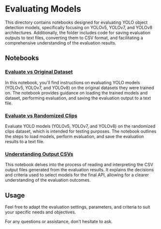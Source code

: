 # Evaluating Models

This directory contains notebooks designed for evaluating YOLO object detection models, specifically focusing on YOLOv5, YOLOv7, and YOLOv8 architectures. Additionally, the folder includes code for saving evaluation outputs to text files, converting them to CSV format, and facilitating a comprehensive understanding of the evaluation results.

## Notebooks

### [Evaluate vs Original Dataset](eval_vs_original_dataset.ipynb)

In this notebook, you'll find instructions on evaluating YOLO models (YOLOv5, YOLOv7, and YOLOv8) on the original datasets they were trained on. The notebook provides guidance on loading the trained models and dataset, performing evaluation, and saving the evaluation output to a text file.

### [Evaluate vs Randomized Clips](eval_vs_randomized_clips.ipynb)

Evaluate YOLO models (YOLOv5, YOLOv7, and YOLOv8) on the randomized clips dataset, which is intended for testing purposes. The notebook outlines the steps to load models, perform evaluation, and save the evaluation results to a text file.

### [Understanding Output CSVs](understanding_output_csvs.ipynb)

This notebook delves into the process of reading and interpreting the CSV output files generated from the evaluation results. It explains the decisions and criteria used to select models for the final API, allowing for a clearer understanding of the evaluation outcomes.

## Usage

Feel free to adapt the evaluation settings, parameters, and criteria to suit your specific needs and objectives.

For any questions or assistance, don't hesitate to ask.
